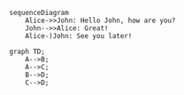 
```mermaid
sequenceDiagram
    Alice->>John: Hello John, how are you?
    John-->>Alice: Great!
    Alice-)John: See you later!
```

```mermaid
graph TD;
    A-->B;
    A-->C;
    B-->D;
    C-->D;
```